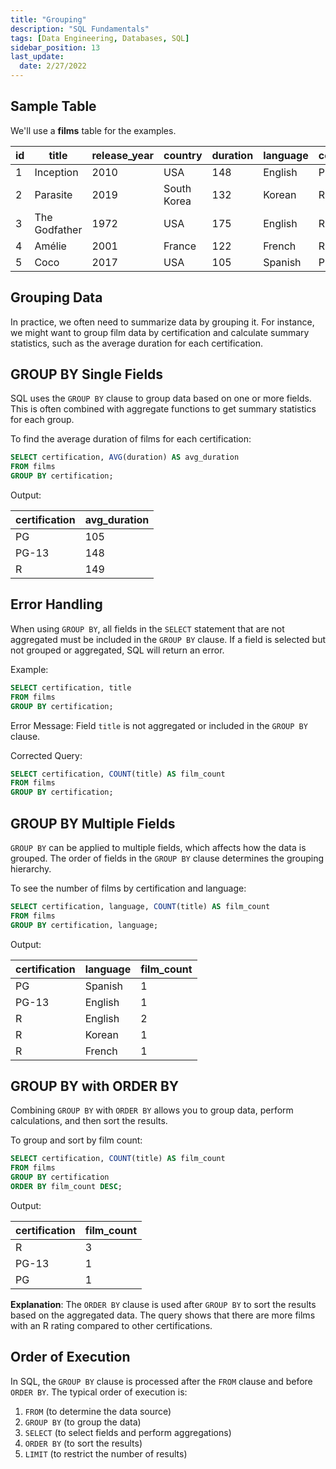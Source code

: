 ```yaml
---
title: "Grouping"
description: "SQL Fundamentals"
tags: [Data Engineering, Databases, SQL]
sidebar_position: 13
last_update:
  date: 2/27/2022
---
```


## Sample Table

We'll use a **films** table for the examples. 


| id | title        | release_year | country     | duration | language | certification | gross      | budget     |
|----|--------------|--------------|-------------|----------|----------|---------------|------------|------------|
| 1  | Inception    | 2010         | USA         | 148      | English  | PG-13         | 829895144  | 160000000  |
| 2  | Parasite     | 2019         | South Korea | 132      | Korean   | R             | 257590152  | 11400000   |
| 3  | The Godfather| 1972         | USA         | 175      | English  | R             | 246120986  | 6000000    |
| 4  | Amélie       | 2001         | France      | 122      | French   | R             | 174200000  | 10000000   |
| 5  | Coco         | 2017         | USA         | 105      | Spanish  | PG            | 807082196  | 175000000  |


## Grouping Data

In practice, we often need to summarize data by grouping it. For instance, we might want to group film data by certification and calculate summary statistics, such as the average duration for each certification.

## GROUP BY Single Fields

SQL uses the `GROUP BY` clause to group data based on one or more fields. This is often combined with aggregate functions to get summary statistics for each group. 

To find the average duration of films for each certification:

```sql
SELECT certification, AVG(duration) AS avg_duration
FROM films
GROUP BY certification;
```

Output:

| certification | avg_duration |
|---------------|--------------|
| PG            | 105          |
| PG-13         | 148          |
| R             | 149          |

## Error Handling

When using `GROUP BY`, all fields in the `SELECT` statement that are not aggregated must be included in the `GROUP BY` clause. If a field is selected but not grouped or aggregated, SQL will return an error.

Example:

```sql
SELECT certification, title
FROM films
GROUP BY certification;
```

Error Message: Field `title` is not aggregated or included in the `GROUP BY` clause.

Corrected Query:

```sql
SELECT certification, COUNT(title) AS film_count
FROM films
GROUP BY certification;
```

## GROUP BY Multiple Fields

`GROUP BY` can be applied to multiple fields, which affects how the data is grouped. The order of fields in the `GROUP BY` clause determines the grouping hierarchy.

To see the number of films by certification and language:

```sql
SELECT certification, language, COUNT(title) AS film_count
FROM films
GROUP BY certification, language;
```

Output:

| certification | language   | film_count |
|---------------|------------|------------|
| PG            | Spanish    | 1          |
| PG-13         | English    | 1          |
| R             | English    | 2          |
| R             | Korean     | 1          |
| R             | French     | 1          |

## GROUP BY with ORDER BY

Combining `GROUP BY` with `ORDER BY` allows you to group data, perform calculations, and then sort the results. 

To group and sort by film count:

```sql
SELECT certification, COUNT(title) AS film_count
FROM films
GROUP BY certification
ORDER BY film_count DESC;
```
Output:

| certification | film_count |
|---------------|------------|
| R             | 3          |
| PG-13         | 1          |
| PG            | 1          |

**Explanation**: The `ORDER BY` clause is used after `GROUP BY` to sort the results based on the aggregated data. The query shows that there are more films with an R rating compared to other certifications.

## Order of Execution

In SQL, the `GROUP BY` clause is processed after the `FROM` clause and before `ORDER BY`. The typical order of execution is:

1. `FROM` (to determine the data source)
2. `GROUP BY` (to group the data)
3. `SELECT` (to select fields and perform aggregations)
4. `ORDER BY` (to sort the results)
5. `LIMIT` (to restrict the number of results)

